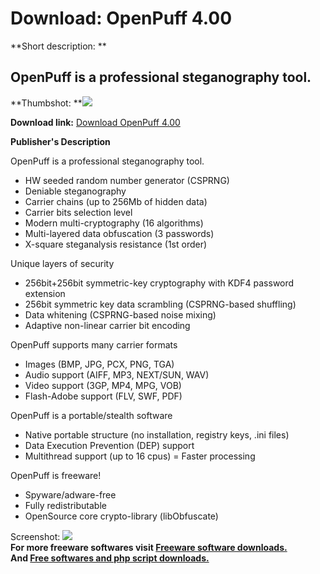 # Download: OpenPuff 4.00

**Short description: **

## OpenPuff is a professional steganography tool.

  
**Thumbshot: **![](http://www.freewarefiles.com/screenshot/openpuff4_md.jpg)   
  
**Download link:** [Download OpenPuff 4.00](http://freesoftwares.boysofts.com/OpenPuff_program_58719.html)  
  

**Publisher's Description**  
  

OpenPuff is a professional steganography tool.

  * HW seeded random number generator (CSPRNG)
  * Deniable steganography
  * Carrier chains (up to 256Mb of hidden data)
  * Carrier bits selection level
  * Modern multi-cryptography (16 algorithms)
  * Multi-layered data obfuscation (3 passwords)
  * X-square steganalysis resistance (1st order)

Unique layers of security

  * 256bit+256bit symmetric-key cryptography with KDF4 password extension
  * 256bit symmetric key data scrambling (CSPRNG-based shuffling)
  * Data whitening (CSPRNG-based noise mixing)
  * Adaptive non-linear carrier bit encoding

OpenPuff supports many carrier formats

  * Images (BMP, JPG, PCX, PNG, TGA)
  * Audio support (AIFF, MP3, NEXT/SUN, WAV)
  * Video support (3GP, MP4, MPG, VOB)
  * Flash-Adobe support (FLV, SWF, PDF)

OpenPuff is a portable/stealth software

  * Native portable structure (no installation, registry keys, .ini files)
  * Data Execution Prevention (DEP) support
  * Multithread support (up to 16 cpus) = Faster processing

OpenPuff is freeware!

  * Spyware/adware-free
  * Fully redistributable
  * OpenSource core crypto-library (libObfuscate)

  
  
Screenshot: ![](http://www.freewarefiles.com/screenshot/openpuff4.jpg)  
**For more freeware softwares visit [Freeware software downloads.](http://freesoftwares.boysofts.com/)**   
**And [Free softwares and php script downloads.](http://www.boysofts.com/)**

